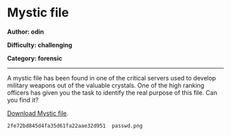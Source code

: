 # Mystic file
**Author: odin**

**Difficulty: challenging**

**Category: forensic** 

---

A mystic file has been found in one of the critical servers used to develop military weapons out of the valuable crystals. One of the high ranking officers has given you the task to identify the real purpose of this file. Can you find it?



[Download Mystic file](uploads/passwd.png).

```
2fe72bd845d4fa35d61fa22aae32d951  passwd.png
```

